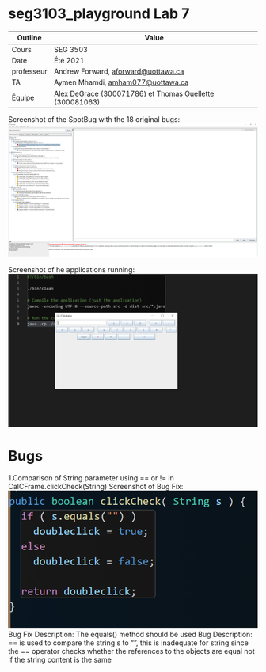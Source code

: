 # seg3103_playground Lab 7

| Outline | Value |
| --- | --- |
| Cours | SEG 3503 |
| Date | Été 2021 |
| professeur | Andrew Forward, aforward@uottawa.ca |
| TA | Aymen Mhamdi, amham077@uottawa.ca |
| Équipe | Alex DeGrace (300071786) et Thomas Ouellette (300081063) |


Screenshot of the SpotBug with the 18 original bugs:
![SpotBug](screenshots/SpotBugs.PNG)

Screenshot of he applications running: 
![App](screenshots/app.PNG)


# Bugs
1.Comparison of String parameter using == or != in CalCFrame.clickCheck(String) 
Screenshot of Bug Fix:
![bug1](screenshots/bug1.PNG)
Bug Fix Description: The equals() method should be used
Bug Description: == is used to compare the string s to “”, this is inadequate for string since the == operator checks whether the references to the objects are equal not if the string content is the same